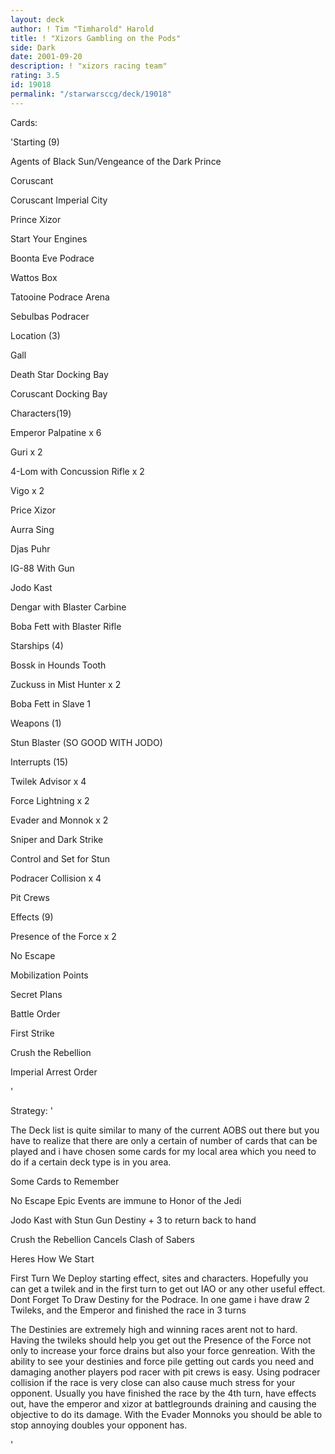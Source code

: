 ```yaml
---
layout: deck
author: ! Tim "Timharold" Harold
title: ! "Xizors Gambling on the Pods"
side: Dark
date: 2001-09-20
description: ! "xizors racing team"
rating: 3.5
id: 19018
permalink: "/starwarsccg/deck/19018"
---
```

Cards: 

'Starting (9) 

Agents of Black Sun/Vengeance of the Dark Prince 

Coruscant 

Coruscant Imperial City 

Prince Xizor 

Start Your Engines 

Boonta Eve Podrace

Wattos Box 

Tatooine Podrace Arena 

Sebulbas Podracer 


Location (3) 

Gall 

Death Star Docking Bay 

Coruscant Docking Bay 


Characters(19) 

Emperor Palpatine x 6 

Guri x 2 

4-Lom with Concussion Rifle x 2 

Vigo x 2 

Price Xizor 

Aurra Sing 

Djas Puhr 

IG-88 With Gun 

Jodo Kast 

Dengar with Blaster Carbine 

Boba Fett with Blaster Rifle 


Starships (4) 


Bossk in Hounds Tooth 

Zuckuss in Mist Hunter x 2 

Boba Fett in Slave 1 


Weapons (1) 

Stun Blaster (SO GOOD WITH JODO) 


Interrupts (15) 


Twilek Advisor x 4

Force Lightning x 2 

Evader and Monnok x 2 

Sniper and Dark Strike 

Control and Set for Stun 

Podracer Collision x 4

Pit Crews 


Effects (9) 

Presence of the Force x 2 

No Escape 

Mobilization Points 

Secret Plans 

Battle Order 

First Strike 

Crush the Rebellion 

Imperial Arrest Order 

'

Strategy: '

The Deck list is quite similar to many of the current AOBS out there but you have to realize that there are only a certain of number of cards that can be played and i have chosen some cards for my local area which you need to do if a certain deck type is in you area. 


Some Cards to Remember 

No Escape Epic Events are immune to Honor of the Jedi 


Jodo Kast with Stun Gun Destiny + 3 to return back to hand 


Crush the Rebellion Cancels Clash of Sabers 


Heres How We Start 

First Turn We Deploy starting effect, sites and characters. Hopefully you can get a twilek and in the first turn to get out IAO or any other useful effect. Dont Forget To Draw Destiny for the Podrace. In one game i have draw 2 Twileks, and the Emperor and finished the race in 3 turns 

The Destinies are extremely high and winning races arent not to hard. Having the twileks should help you get out the Presence of the Force not only to increase your force drains but also your force genreation. With the ability to see your destinies and force pile getting out cards you need and damaging another players pod racer with pit crews is easy. Using podracer collision if the race is very close can also cause much stress for your opponent. Usually you have finished the race by the 4th turn, have effects out, have the emperor and xizor at battlegrounds draining and causing the objective to do its damage. With the Evader Monnoks you should be able to stop annoying doubles your opponent has. 


'
